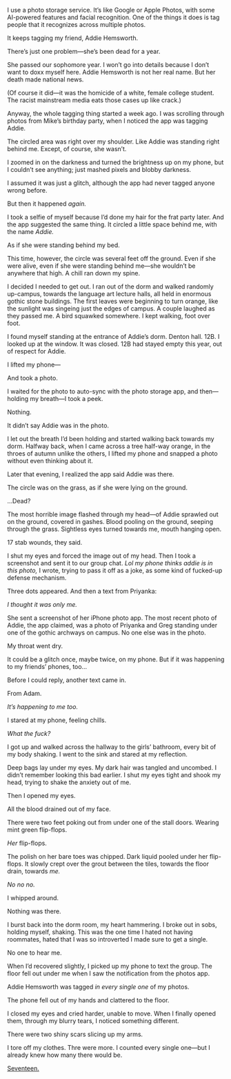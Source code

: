 I use a photo storage service. It’s like Google or Apple Photos, with some AI-powered features and facial recognition. One of the things it does is tag people that it recognizes across multiple photos.

It keeps tagging my friend, Addie Hemsworth.

There’s just one problem—she’s been dead for a year.

She passed our sophomore year. I won’t go into details because I don’t want to doxx myself here. Addie Hemsworth is not her real name. But her death made national news.

(Of course it did—it was the homicide of a white, female college student. The racist mainstream media eats those cases up like crack.)

Anyway, the whole tagging thing started a week ago. I was scrolling through photos from Mike’s birthday party, when I noticed the app was tagging Addie.

The circled area was right over my shoulder. Like Addie was standing right behind me. Except, of course, she wasn’t.

I zoomed in on the darkness and turned the brightness up on my phone, but I couldn’t see anything; just mashed pixels and blobby darkness.

I assumed it was just a glitch, although the app had never tagged anyone wrong before.

But then it happened *again.*

I took a selfie of myself because I’d done my hair for the frat party later. And the app suggested the same thing. It circled a little space behind me, with the name *Addie.*

As if she were standing behind my bed.

This time, however, the circle was several feet off the ground. Even if she were alive, even if she were standing behind me—she wouldn’t be anywhere that high. A chill ran down my spine.

I decided I needed to get out. I ran out of the dorm and walked randomly up-campus, towards the language art lecture halls, all held in enormous gothic stone buildings. The first leaves were beginning to turn orange, like the sunlight was singeing just the edges of campus. A couple laughed as they passed me. A bird squawked somewhere. I kept walking, foot over foot.

I found myself standing at the entrance of Addie’s dorm. Denton hall. 12B. I looked up at the window. It was closed. 12B had stayed empty this year, out of respect for Addie.

I lifted my phone—

And took a photo.

I waited for the photo to auto-sync with the photo storage app, and then—holding my breath—I took a peek.

Nothing.

It didn’t say Addie was in the photo.

I let out the breath I’d been holding and started walking back towards my dorm. Halfway back, when I came across a tree half-way orange, in the throes of autumn unlike the others, I lifted my phone and snapped a photo without even thinking about it.

Later that evening, I realized the app said Addie was there.

The circle was on the grass, as if she were lying on the ground.

…Dead?

The most horrible image flashed through my head—of Addie sprawled out on the ground, covered in gashes. Blood pooling on the ground, seeping through the grass. Sightless eyes turned towards me, mouth hanging open.

17 stab wounds, they said.

I shut my eyes and forced the image out of my head. Then I took a screenshot and sent it to our group chat. *Lol my phone thinks addie is in this photo,* I wrote, trying to pass it off as a joke, as some kind of fucked-up defense mechanism.

Three dots appeared. And then a text from Priyanka:

*I thought it was only me.*

She sent a screenshot of her iPhone photo app. The most recent photo of Addie, the app claimed, was a photo of Priyanka and Greg standing under one of the gothic archways on campus. No one else was in the photo.

My throat went dry.

It could be a glitch once, maybe twice, on my phone. But if it was happening to my friends’ phones, too…

Before I could reply, another text came in.

From Adam.

*It’s happening to me too.*

I stared at my phone, feeling chills.

*What the fuck?*

I got up and walked across the hallway to the girls’ bathroom, every bit of my body shaking. I went to the sink and stared at my reflection.

Deep bags lay under my eyes. My dark hair was tangled and uncombed. I didn’t remember looking this bad earlier. I shut my eyes tight and shook my head, trying to shake the anxiety out of me.

Then I opened my eyes.

All the blood drained out of my face.

There were two feet poking out from under one of the stall doors. Wearing mint green flip-flops.

*Her* flip-flops.

The polish on her bare toes was chipped. Dark liquid pooled under her flip-flops. It slowly crept over the grout between the tiles, towards the floor drain, towards *me.*

*No no no.*

I whipped around.

Nothing was there.

I burst back into the dorm room, my heart hammering. I broke out in sobs, holding myself, shaking. This was the one time I hated not having roommates, hated that I was so introverted I made sure to get a single.

No one to hear me.

When I’d recovered slightly, I picked up my phone to text the group. The floor fell out under me when I saw the notification from the photos app.

Addie Hemsworth was tagged *in every single one* of my photos.

The phone fell out of my hands and clattered to the floor.

I closed my eyes and cried harder, unable to move. When I finally opened them, through my blurry tears, I noticed something different.

There were two shiny scars slicing up my arms.

I tore off my clothes. Thre were more. I counted every single one—but I already knew how many there would be.

[Seventeen.](http://www.reddit.com/r/blairdaniels)